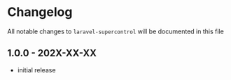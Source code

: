 # Changelog

All notable changes to `laravel-supercontrol` will be documented in this file

## 1.0.0 - 202X-XX-XX

- initial release
